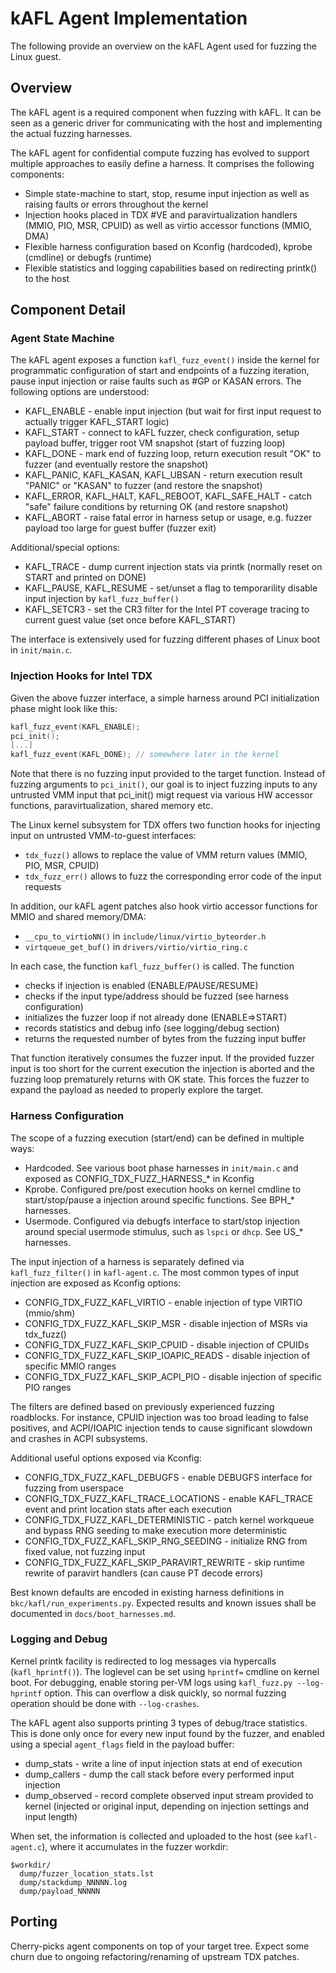 # kAFL Agent Implementation

The following provide an overview on the kAFL Agent used for fuzzing the Linux guest.

## Overview

The kAFL agent is a required component when fuzzing with kAFL. It can be seen as a generic driver
for communicating with the host and implementing the actual fuzzing harnesses.

The kAFL agent for confidential compute fuzzing has evolved to support multiple approaches to easily define a harness. It comprises the following components:

* Simple state-machine to start, stop, resume input injection as well as raising faults or errors throughout the kernel
* Injection hooks placed in TDX #VE and paravirtualization handlers (MMIO, PIO, MSR, CPUID) as well as virtio accessor functions (MMIO, DMA)
* Flexible harness configuration based on Kconfig (hardcoded), kprobe (cmdline) or debugfs (runtime)
* Flexible statistics and logging capabilities based on redirecting printk() to the host

## Component Detail

### Agent State Machine

The kAFL agent exposes a function `kafl_fuzz_event()` inside the kernel for programmatic configuration of start and endpoints of a fuzzing iteration, pause input injection or raise faults such as #GP or KASAN errors. The following options are understood:

* KAFL_ENABLE - enable input injection (but wait for first input request to actually trigger KAFL_START logic)
* KAFL_START - connect to kAFL fuzzer, check configuration, setup payload buffer, trigger root VM snapshot (start of fuzzing loop)
* KAFL_DONE - mark end of fuzzing loop, return execution result "OK" to fuzzer (and eventually restore the snapshot)
* KAFL_PANIC, KAFL_KASAN, KAFL_UBSAN - return execution result "PANIC" or "KASAN" to fuzzer (and restore the snapshot)
* KAFL_ERROR, KAFL_HALT, KAFL_REBOOT, KAFL_SAFE_HALT - catch "safe" failure conditions by returning OK (and restore snapshot)
* KAFL_ABORT - raise fatal error in harness setup or usage, e.g. fuzzer payload too large for guest buffer (fuzzer exit)

Additional/special options:
* KAFL_TRACE - dump current injection stats via printk (normally reset on START and printed on DONE)
* KAFL_PAUSE, KAFL_RESUME - set/unset a flag to temporarility disable input injection by `kafl_fuzz_buffer()`
* KAFL_SETCR3 - set the CR3 filter for the Intel PT coverage tracing to current guest value (set once before KAFL_START)

The interface is extensively used for fuzzing different phases of Linux boot in `init/main.c`.

### Injection Hooks for Intel TDX

Given the above fuzzer interface, a simple harness around PCI initialization phase might look like this:

```c
kafl_fuzz_event(KAFL_ENABLE);
pci_init();
[...]
kafl_fuzz_event(KAFL_DONE); // somewhere later in the kernel
```

Note that there is no fuzzing input provided to the target function. Instead of fuzzing arguments to `pci_init()`, our goal is to inject fuzzing inputs to any untrusted VMM input that pci_init() migt request via various HW accessor functions, paravirtualization, shared memory etc.

The Linux kernel subsystem for TDX offers two function hooks for injecting input on untrusted VMM-to-guest interfaces:
* `tdx_fuzz()` allows to replace the value of VMM return values (MMIO, PIO, MSR, CPUID)
* `tdx_fuzz_err()` allows to fuzz the corresponding error code of the input requests

In addition, our kAFL agent patches also hook virtio accessor functions for MMIO and shared memory/DMA:
* `__cpu_to_virtioNN()` in `include/linux/virtio_byteorder.h`
* `virtqueue_get_buf()` in `drivers/virtio/virtio_ring.c`

In each case, the function `kafl_fuzz_buffer()` is called. The function
* checks if injection is enabled (ENABLE/PAUSE/RESUME)
* checks if the input type/address should be fuzzed (see harness configuration)
* initializes the fuzzer loop if not already done (ENABLE=>START)
* records statistics and debug info (see logging/debug section)
* returns the requested number of bytes from the fuzzing input buffer

That function iteratively consumes the fuzzer input. If the provided fuzzer input is too short for the current execution the injection is aborted and the fuzzing loop prematurely returns with OK state. This forces the fuzzer to expand the payload as needed to properly explore the target.

### Harness Configuration

The scope of a fuzzing execution (start/end) can be defined in multiple ways:
* Hardcoded. See various boot phase harnesses in `init/main.c` and exposed as CONFIG_TDX_FUZZ_HARNESS_* in Kconfig
* Kprobe. Configured pre/post execution hooks on kernel cmdline to start/stop/pause a injection around specific functions. See BPH_* harnesses.
* Usermode. Configured via debugfs interface to start/stop injection around special usermode stimulus, such as `lspci` or `dhcp`. See US_* harnesses.

The input injection of a harness is separately defined via `kafl_fuzz_filter()` in `kafl-agent.c`. The most common types of input injection are exposed as Kconfig options:
* CONFIG_TDX_FUZZ_KAFL_VIRTIO - enable injection of type VIRTIO (mmio/shm) 
* CONFIG_TDX_FUZZ_KAFL_SKIP_MSR - disable injection of MSRs via tdx_fuzz()
* CONFIG_TDX_FUZZ_KAFL_SKIP_CPUID - disable injection of CPUIDs 
* CONFIG_TDX_FUZZ_KAFL_SKIP_IOAPIC_READS - disable injection of specific MMIO ranges
* CONFIG_TDX_FUZZ_KAFL_SKIP_ACPI_PIO - disable injection of specific PIO ranges

The filters are defined based on previously experienced fuzzing roadblocks. For instance, CPUID injection was too broad leading to false positives, and ACPI/IOAPIC injection tends to cause significant slowdown and crashes in ACPI subsystems.

Additional useful options exposed via Kconfig:
* CONFIG_TDX_FUZZ_KAFL_DEBUGFS - enable DEBUGFS interface for fuzzing from userspace
* CONFIG_TDX_FUZZ_KAFL_TRACE_LOCATIONS - enable KAFL_TRACE event and print location stats after each execution
* CONFIG_TDX_FUZZ_KAFL_DETERMINISTIC - patch kernel workqueue and bypass RNG seeding to make execution more deterministic
* CONFIG_TDX_FUZZ_KAFL_SKIP_RNG_SEEDING - initialize RNG from fixed value, not fuzzing input
* CONFIG_TDX_FUZZ_KAFL_SKIP_PARAVIRT_REWRITE - skip runtime rewrite of paravirt handlers (can cause PT decode errors)

Best known defaults are encoded in existing harness definitions in `bkc/kafl/run_experiments.py`. Expected results and known issues shall be documented in `docs/boot_harnesses.md`.

### Logging and Debug

Kernel printk facility is redirected to log messages via hypercalls (`kafl_hprintf()`). The loglevel can be set using `hprintf=` cmdline on kernel boot. For debugging, enable storing per-VM logs using `kafl_fuzz.py --log-hprintf` option. This can overflow a disk quickly, so normal fuzzing operation should be done with `--log-crashes`.

The kAFL agent also supports printing 3 types of debug/trace statistics. This is done only once for every new input found by the fuzzer, and enabled using a special `agent_flags` field in the payload buffer:
* dump_stats - write a line of input injection stats at end of execution
* dump_callers - dump the call stack before every performed input injection
* dump_observed - record complete observed input stream provided to kernel (injected or original input, depending on injection settings and input length)

When set, the information is collected and uploaded to the host (see `kafl-agent.c`), where it accumulates in the fuzzer workdir:

```shell
$workdir/
  dump/fuzzer_location_stats.lst
  dump/stackdump_NNNNN.log
  dump/payload_NNNNN
```


## Porting

Cherry-picks agent components on top of your target tree.
Expect some churn due to ongoing refactoring/renaming of upstream TDX patches.
